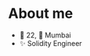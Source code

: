 # About me
- 🌱 22, 🌃 Mumbai
- ✨ Solidity Engineer
<!---
aster2709/aster2709 is a ✨ special ✨ repositose its `README.md` (this file) appears on your GitHub profile.
You can click the Preview link to take a look at your changes.
--->
